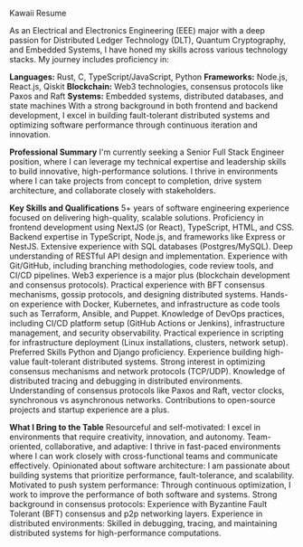 Kawaii Resume

As an Electrical and Electronics Engineering (EEE) major with a deep passion for Distributed Ledger Technology (DLT), Quantum Cryptography, and Embedded Systems, I have honed my skills across various technology stacks. My journey includes proficiency in:

**Languages:** Rust, C, TypeScript/JavaScript, Python
**Frameworks:** Node.js, React.js, Qiskit
**Blockchain:** Web3 technologies, consensus protocols like Paxos and Raft
**Systems:** Embedded systems, distributed databases, and state machines
With a strong background in both frontend and backend development, I excel in building fault-tolerant distributed systems and optimizing software performance through continuous iteration and innovation.

**Professional Summary**
I'm currently seeking a Senior Full Stack Engineer position, where I can leverage my technical expertise and leadership skills to build innovative, high-performance solutions. I thrive in environments where I can take projects from concept to completion, drive system architecture, and collaborate closely with stakeholders.

**Key Skills and Qualifications**
5+ years of software engineering experience focused on delivering high-quality, scalable solutions.
Proficiency in frontend development using NextJS (or React), TypeScript, HTML, and CSS.
Backend expertise in TypeScript, Node.js, and frameworks like Express or NestJS.
Extensive experience with SQL databases (Postgres/MySQL).
Deep understanding of RESTful API design and implementation.
Experience with Git/GitHub, including branching methodologies, code review tools, and CI/CD pipelines.
Web3 experience is a major plus (blockchain development and consensus protocols).
Practical experience with BFT consensus mechanisms, gossip protocols, and designing distributed systems.
Hands-on experience with Docker, Kubernetes, and infrastructure as code tools such as Terraform, Ansible, and Puppet.
Knowledge of DevOps practices, including CI/CD platform setup (GitHub Actions or Jenkins), infrastructure management, and security observability.
Practical experience in scripting for infrastructure deployment (Linux installations, clusters, network setup).
Preferred Skills
Python and Django proficiency.
Experience building high-value fault-tolerant distributed systems.
Strong interest in optimizing consensus mechanisms and network protocols (TCP/UDP).
Knowledge of distributed tracing and debugging in distributed environments.
Understanding of consensus protocols like Paxos and Raft, vector clocks, synchronous vs asynchronous networks.
Contributions to open-source projects and startup experience are a plus.

**What I Bring to the Table**
Resourceful and self-motivated: I excel in environments that require creativity, innovation, and autonomy.
Team-oriented, collaborative, and adaptive: I thrive in fast-paced environments where I can work closely with cross-functional teams and communicate effectively.
Opinionated about software architecture: I am passionate about building systems that prioritize performance, fault-tolerance, and scalability.
Motivated to push system performance: Through continuous optimization, I work to improve the performance of both software and systems.
Strong background in consensus protocols: Experience with Byzantine Fault Tolerant (BFT) consensus and p2p networking layers.
Experience in distributed environments: Skilled in debugging, tracing, and maintaining distributed systems for high-performance computations.
